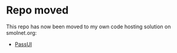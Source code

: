 # Repo moved
This repo has now been moved to my own code hosting solution on smolnet.org:
* [PassUI](https://code.smolnet.org/micke/passui)

